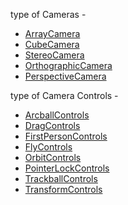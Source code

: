 type of Cameras - 
- [ArrayCamera](https://threejs.org/docs/index.html?q=camera#api/en/cameras/ArrayCamera)
- [CubeCamera](https://threejs.org/docs/index.html?q=camera#api/en/cameras/CubeCamera)
- [StereoCamera](https://threejs.org/docs/index.html?q=camera#api/en/cameras/StereoCamera)
- [OrthographicCamera](https://threejs.org/docs/index.html?q=camera#api/en/cameras/OrthographicCamera)
- [PerspectiveCamera](https://threejs.org/docs/index.html?q=camera#api/en/cameras/PerspectiveCamera)


type of Camera Controls - 
- [ArcballControls](https://threejs.org/docs/index.html?q=contr#examples/en/controls/ArcballControls)
- [DragControls](https://threejs.org/docs/index.html?q=contr#examples/en/controls/DragControls)
- [FirstPersonControls](https://threejs.org/docs/index.html?q=contr#examples/en/controls/FirstPersonControls)
- [FlyControls](https://threejs.org/docs/index.html?q=contr#examples/en/controls/FlyControls)
- [OrbitControls](https://threejs.org/docs/index.html?q=contr#examples/en/controls/OrbitControls)
- [PointerLockControls](https://threejs.org/docs/index.html?q=contr#examples/en/controls/PointerLockControls)
- [TrackballControls](https://threejs.org/docs/index.html?q=contr#examples/en/controls/TrackballControls)
- [TransformControls](https://threejs.org/docs/index.html?q=contr#examples/en/controls/TransformControls)